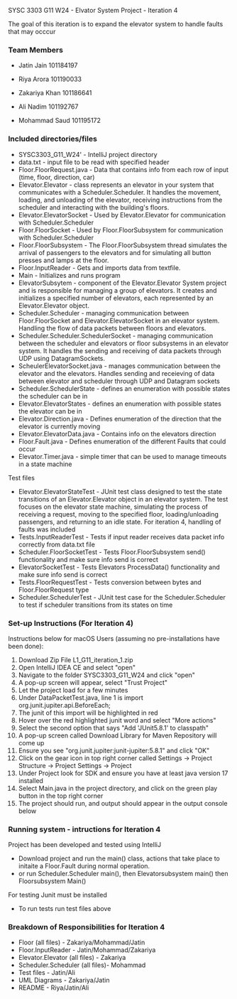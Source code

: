 SYSC 3303 G11 W24 - Elvator System Project - Iteration 4

The goal of this iteration is to expand the elevator system to handle faults that may occcur

### Team Members

* Jatin Jain 101184197 

* Riya Arora 101190033 

* Zakariya Khan 101186641 

* Ali Nadim 101192767 

* Mohammad Saud 101195172 

### Included directories/files

* SYSC3303_G11_W24' - IntelliJ project directory
* data.txt - input file to be read with specified header
* Floor.FloorRequest.java - Data that contains info from each row of input (time, floor, direction, car)
* Elevator.Elevator - class represents an elevator in your system that communicates with a Scheduler.Scheduler. It handles the movement, loading, and unloading of the elevator, receiving instructions from the scheduler and interacting with the building's floors.
* Elevator.ElevatorSocket - Used by Elevator.Elevator for communication with Scheduler.Scheduler
* Floor.FloorSocket - Used by Floor.FloorSubsystem for communication with Scheduler.Scheduler
* Floor.FloorSubsystem - The Floor.FloorSubsystem thread simulates the arrival of passengers to the elevators and for simulating all button presses and lamps at the floor.
* Floor.InputReader - Gets and imports data from textfile.
* Main - Initializes and runs program
* ElevatorSubsytem - component of the Elevator.Elevator System project and is responsible for managing a group of elevators. It creates and initializes a specified number of elevators, each represented by an Elevator.Elevator object.
* Scheduler.Scheduler - managing communication between Floor.FloorSocket and Elevator.ElevatorSocket in an elevator system. Handling the flow of data packets between floors and elevators.
* Scheduler.Scheduler.SchedulerSocket - managing communication between the scheduler and elevators or floor subsystems in an elevator system. It handles the sending and receiving of data packets through UDP using DatagramSockets.
* ScheulerElevatorSocket.java - manages communication between the elevator and the elevators. Handles sending and receieving of data between elevator and scheduler through UDP and Datagram sockets
* Scheduler.SchedulerState - defines an enumeration with possible states the scheduler can be in
* Elevator.ElevatorStates - defines an enumeration with possible states the elevator can be in
* Elevator.Direction.java - Defines enumeration of the direction that the elevator is currently moving
* Elevator.ElevatorData.java - Contains info on the elevators direction
* Floor.Fault.java - Defines enumeration of the different Faults that could occur
* Elevator.Timer.java - simple timer that can be used to manage timeouts in a state machine
  
Test files
* Elevator.ElevatorStateTest - JUnit test class designed to test the state transitions of an Elevator.Elevator object in an elevator system. The test focuses on the elevator state machine, simulating the process of receiving a request, moving to the specified floor, loading/unloading passengers, and returning to an idle state.
For iteration 4, handling of faults was included
* Tests.InputReaderTest - Tests if input reader receives data packet info correctly from data.txt file
* Scheduler.FloorSocketTest - Tests Floor.FloorSubsystem send() functionality and make sure info send is correct
* ElevatorSocketTest - Tests Elevators ProcessData() functionality and make sure info send is correct
* Tests.FloorRequestTest - Tests conversion between bytes and Floor.FloorRequest type
* Scheduler.SchedulerTest - JUnit test case for the Scheduler.Scheduler to test if scheduler transitions from its states on time

### Set-up Instructions (For Iteration 4)

Instructions below for macOS Users (assuming no pre-installations have been done):

1. Download Zip File L1_G11_iteration_1.zip
2. Open IntelliJ IDEA CE and select "open"
3. Navigate to the folder SYSC3303_G11_W24 and click "open"
4. A pop-up screen will appear, select "Trust Project"
5. Let the project load for a few minutes
6. Under DataPacketTest.java, line 1 is import org.junit.jupiter.api.BeforeEach;
7. The junit of this import will be highlighted in red
8. Hover over the red highlighted junit word and select "More actions"
9. Select the second option that says "Add 'JUnit5.8.1' to classpath"
10. A pop-up screen called Download Library for Maven Repository will come up
11. Ensure you see "org.junit.jupiter:junit-jupiter:5.8.1" and click "OK"
12. Click on the gear icon in top right corner called Settings -> Project Structure -> Project Settings -> Project
13. Under Project look for SDK and ensure you have at least java version 17 installed 
14. Select Main.java in the project directory, and click on the green play button in the top right corner 
15. The project should run, and output should appear in the output console below

### Running system - intructions for Iteration 4

Project has been developed and tested using IntelliJ
- Download project and run the main() class, actions that take place to initaite a Floor.Fault during normal operation.
- or run Scheduler.Scheduler main(), then Elevatorsubsystem main() then Floorsubsystem Main()

For testing Junit must be installed
- To run tests run test files above

### Breakdown of Responsibilities for Iteration 4
* Floor (all files) - Zakariya/Mohammad/Jatin
* Floor.InputReader - Jatin/Mohammad/Zakariya
* Elevator.Elevator (all files) - Zakariya
* Scheduler.Scheduler (all files)- Mohammad
* Test files - Jatin/Ali
* UML Diagrams - Zakariya/Jatin
* README - Riya/Jatin/Ali

